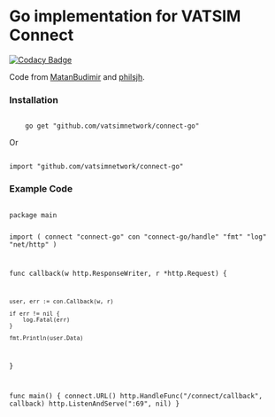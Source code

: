 # Go implementation for VATSIM Connect

[![Codacy Badge](https://api.codacy.com/project/badge/Grade/f4d08015b33b4c2eadbbaa7aeb808d6d)](https://www.codacy.com/gh/vatsimnetwork/connect-go?utm_source=github.com&amp;utm_medium=referral&amp;utm_content=vatsimnetwork/connect-go&amp;utm_campaign=Badge_Grade)

Code from [MatanBudimir](https://github.com/MatanBudimir) and [philsjh](https://github.com/philsjh).

<h3>Installation</h3>

<code>
    go get "github.com/vatsimnetwork/connect-go"
</code>

Or

<code>
import "github.com/vatsimnetwork/connect-go"
</code>

<h3>Example Code</h3>
<code>
package main

import (
	connect "connect-go"
	con "connect-go/handle"
	"fmt"
	"log"
	"net/http"
)

func callback(w http.ResponseWriter, r *http.Request) {

	user, err := con.Callback(w, r)

	if err != nil {
		log.Fatal(err)
	}

	fmt.Println(user.Data)

}

func main() {
	connect.URL()
	http.HandleFunc("/connect/callback", callback)
	http.ListenAndServe(":69", nil)
}
</code>